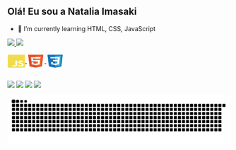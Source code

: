  ## Olá! Eu sou a Natalia Imasaki

- 🌱 I’m currently learning HTML, CSS, JavaScript

<div>
  <a href="https://github.com/NatyImasaki">
  <img height="180em" src="https://github-readme-stats.vercel.app/api?username=NatyImasaki&show_icons=true&theme=dracula&include_all_commits=true&count_private=true"/>
  <img height="100em" src="https://github-readme-stats.vercel.app/api/top-langs/?username=NatyImasaki&layout=compact&langs_count=7&theme=dracula"/>
</div>

<div style="display: inline_block"><br>
  <img align="center" alt="Rafa-Js" height="30" width="40" src="https://raw.githubusercontent.com/devicons/devicon/master/icons/javascript/javascript-plain.svg">
  <img align="center" alt="Rafa-HTML" height="30" width="40" src="https://raw.githubusercontent.com/devicons/devicon/master/icons/html5/html5-original.svg">
  <img align="center" alt="Rafa-CSS" height="30" width="40" src="https://raw.githubusercontent.com/devicons/devicon/master/icons/css3/css3-original.svg">
</div>

##

<div> 
  <a href = "https://www.instagram.com/natyimasaki/" target="_blank"><img src="https://img.shields.io/badge/-Instagram-%23E4405F?style=for-the-badge&logo=instagram&logoColor=white" target="_blank"></a>
 	<a href = "mailto:naty.imasaki@gmail.com"><img src="https://img.shields.io/badge/-Gmail-%23333?style=for-the-badge&logo=gmail&logoColor=white" target="_blank"></a>
  <a href = "https://www.linkedin.com/in/natalia-yumi-deodoro-imasaki-6a5bb2b4/" target="_blank"><img src="https://img.shields.io/badge/-LinkedIn-%230077B5?style=for-the-badge&logo=linkedin&logoColor=white" target="_blank"></a> 
  <a href = "https://twitter.com/ImasakiNaty"><img src="https://img.shields.io/badge/Twitter-1DA1F2?style=for-the-badge&logo=twitter&logoColor=white" target="_blank"></a>
  
 ![Snake animation](https://github.com/NatyImasaki/NatyImasaki/blob/output/github-contribution-grid-snake.svg)
 
  </div>
